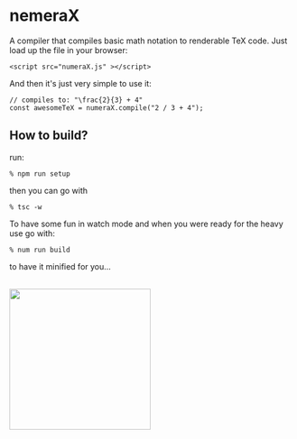 # nemeraX
A compiler that compiles basic math notation to renderable TeX code. Just load up the file in your browser:
```
<script src="numeraX.js" ></script>
```

And then it's just very simple to use it:

```
// compiles to: "\frac{2}{3} + 4"
const awesomeTeX = numeraX.compile("2 / 3 + 4");
```

## How to build?
run:
```
% npm run setup
```

then you can go with
```
% tsc -w
```
To have some fun in watch mode and when you were ready for the heavy use go with:
```
% num run build
```
to have it minified for you...

<br />
<a href="http://www.karyfoundation.org/">
    <img src="http://www.karyfoundation.org/foundation/logo/github-full-horse.png" width="250"/>
</a>
